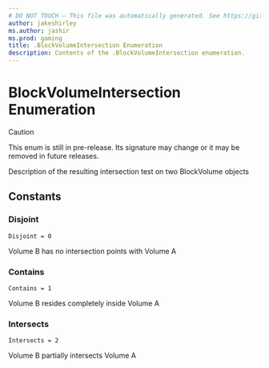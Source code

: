 ```yaml
---
# DO NOT TOUCH — This file was automatically generated. See https://github.com/mojang/minecraftapidocsgenerator to modify descriptions, examples, etc.
author: jakeshirley
ms.author: jashir
ms.prod: gaming
title: .BlockVolumeIntersection Enumeration
description: Contents of the .BlockVolumeIntersection enumeration.
---
```

# BlockVolumeIntersection Enumeration

> [!CAUTION]
> This enum is still in pre-release.  Its signature may change or it may be removed in future releases.

Description of the resulting intersection test on two BlockVolume objects

## Constants
### **Disjoint**
`Disjoint = 0`

Volume B has no intersection points with Volume A
### **Contains**
`Contains = 1`

Volume B resides completely inside Volume A
### **Intersects**
`Intersects = 2`

Volume B partially intersects Volume A
